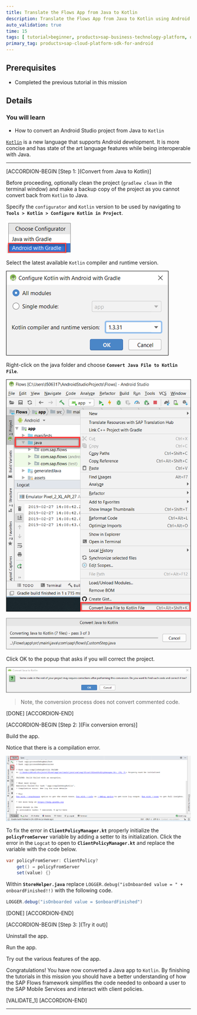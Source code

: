 ```yaml
---
title: Translate the Flows App from Java to Kotlin
description: Translate the Flows App from Java to Kotlin using Android Studio.
auto_validation: true
time: 15
tags: [ tutorial>beginner, products>sap-business-technology-platform, operating-system>android, topic>mobile]
primary_tag: products>sap-cloud-platform-sdk-for-android
---
```


## Prerequisites

- Completed the previous tutorial in this mission

## Details

### You will learn

- How to convert an Android Studio project from Java to `Kotlin`

[`Kotlin`](https://developer.android.com/kotlin) is a new language that supports Android development.  It is more concise and has state of the art language features while being interoperable with Java.

---

[ACCORDION-BEGIN [Step 1: ](Convert from Java to Kotlin)]

Before proceeding, optionally clean the project (`gradlew clean` in the terminal window) and make a backup copy of the project as you cannot convert back from `Kotlin` to Java.

Specify the `configurator` and `Kotlin` version to be used by navigating to **`Tools > Kotlin > Configure Kotlin in Project`**.

![Choose configurator](android-with-gradle.png)

Select the latest available `Kotlin` compiler and runtime version.

![Kotlin version](configure-kotlin-popup.png)

Right-click on the java folder and choose **`Convert Java File to Kotlin File`**.

![Convert Java to Kotlin menu](convert-kotlin.png)

![Convert Java to Kotlin progress](convert-java-kotlin.png)

Click OK to the popup that asks if you will correct the project.

![Correct code popup](correct-code-popup.png)

>Note, the conversion process does not convert commented code.

[DONE]
[ACCORDION-END]

[ACCORDION-BEGIN [Step 2: ](Fix conversion errors)]

Build the app.

Notice that there is a compilation error.

![Compilation error](compilation-error.png)

To fix the error in **`ClientPolicyManager.kt`** properly initialize the **`policyFromServer`** variable by adding a setter to its initialization. Click the error in the `Logcat` to open to **`ClientPolicyManager.kt`** and replace the variable with the code below.

```Java
var policyFromServer: ClientPolicy?
    get() = policyFromServer
    set(value) {}
```

Within **`StoreHelper.java`** replace `LOGGER.debug("isOnboarded value = " + onboardFinished!!)` with the following code.

```Java
LOGGER.debug("isOnboarded value = $onboardFinished")
```

[DONE]
[ACCORDION-END]

[ACCORDION-BEGIN [Step 3: ](Try it out)]

Uninstall the app.

Run the app.  

Try out the various features of the app.

Congratulations!  You have now converted a Java app to `Kotlin`.  By finishing the tutorials in this mission you should have a better understanding of how the SAP Flows framework simplifies the code needed to onboard a user to the SAP Mobile Services and interact with client policies.

[VALIDATE_1]
[ACCORDION-END]

---
